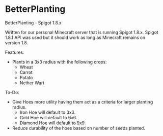 # BetterPlanting
BetterPlanting - Spigot 1.8.x


Written for our personal Minecraft server that is running Spigot 1.8.x. Spigot 1.8.1 API was used but it should work as long as Minecraft remains on version 1.8.

Features:
- Plants in a 3x3 radius with the following crops:
	- Wheat
	- Carrot
	- Potato
	- Nether Wart

To-Do:
- Give Hoes more utility having them act as a criteria for larger planting radius.
	- Iron Hoe will default to 3x3.
	- Gold Hoe will default to 6x6.
	- Diamond Hoe will default to 9x9.
- Reduce durability of the hoes based on number of seeds planted.